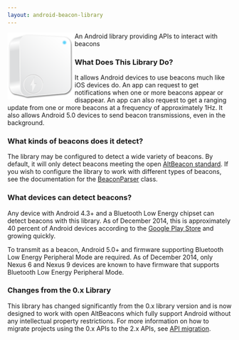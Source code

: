 ```yaml
---
layout: android-beacon-library
---
```


<img src="images/beacon.png" style="display:block; float:left; width:30%"/>

An Android library providing APIs to interact with beacons

### What Does This Library Do?

It allows Android devices to use beacons much like iOS devices do. An app can request to get notifications when one or more beacons appear or disappear. An app can also request to get a ranging update from one or more beacons at a frequency of approximately 1Hz.  It also allows Android 5.0 devices to send beacon transmissions, even in the background.

### What kinds of beacons does it detect?

The library may be configured to detect a wide variety of beacons.  By default, it will only detect beacons meeting the open [AltBeacon standard](http://altbeacon.org).  If you wish to configure the library to work with different types of beacons, see the documentation for the
[BeaconParser](http://altbeacon.github.io/android-beacon-library/javadoc/org/altbeacon/beacon/BeaconParser.html) class.

### What devices can detect beacons?

Any device with Android 4.3+ and a Bluetooth Low Energy chipset can detect beacons with this library.  As of December 2014, this is approximately 40 percent of Android devices according to the [Google Play Store](https://developer.android.com/about/dashboards/index.html) and growing quickly.

To transmit as a beacon, Android 5.0+ and firmware supporting Bluetooth Low Energy Peripheral Mode are required.  As of December 2014, only
Nexus 6 and Nexus 9 devices are known to have firmware that supports Bluetooth Low Energy Peripheral Mode.

### Changes from the 0.x Library

This library has changed significantly from the 0.x library version and is now designed to work with open AltBeacons which fully support Android without any intellectual property restrictions. For more information on how to migrate projects using the 0.x APIs to the 2.x APIs, see [API migration](api-migration.html).
